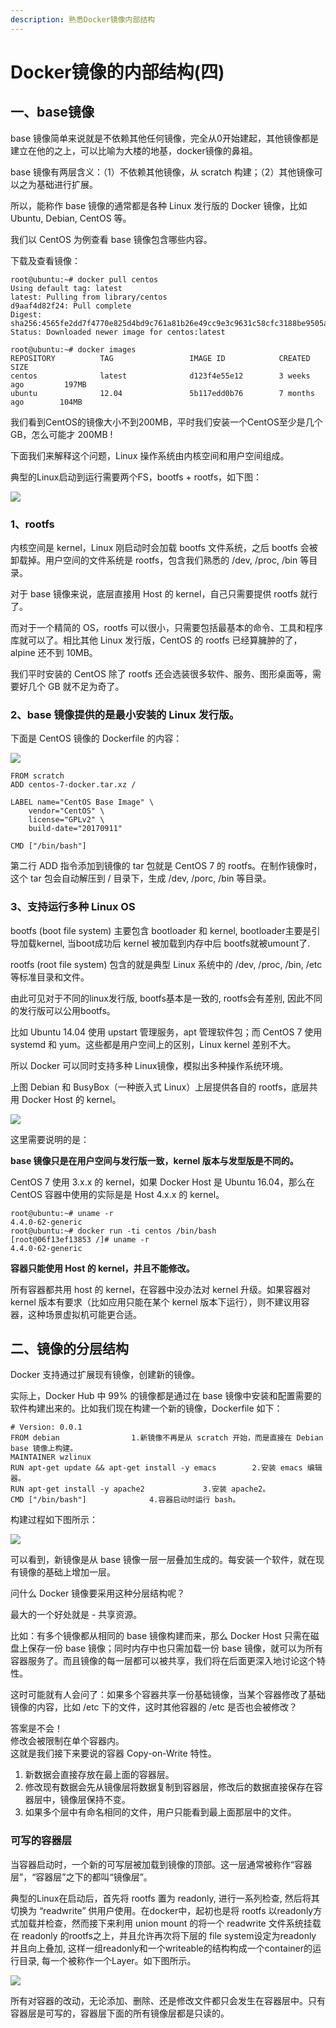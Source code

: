```yaml
---
description: 熟悉Docker镜像内部结构
---
```


# Docker镜像的内部结构\(四\)

## 一、base镜像

base 镜像简单来说就是不依赖其他任何镜像，完全从0开始建起，其他镜像都是建立在他的之上，可以比喻为大楼的地基，docker镜像的鼻祖。

base 镜像有两层含义：（1）不依赖其他镜像，从 scratch 构建；（2）其他镜像可以之为基础进行扩展。

所以，能称作 base 镜像的通常都是各种 Linux 发行版的 Docker 镜像，比如 Ubuntu, Debian, CentOS 等。

我们以 CentOS 为例查看 base 镜像包含哪些内容。

下载及查看镜像：

```text
root@ubuntu:~# docker pull centos
Using default tag: latest
latest: Pulling from library/centos
d9aaf4d82f24: Pull complete 
Digest: sha256:4565fe2dd7f4770e825d4bd9c761a81b26e49cc9e3c9631c58cfc3188be9505a
Status: Downloaded newer image for centos:latest
```

```text
root@ubuntu:~# docker images
REPOSITORY          TAG                 IMAGE ID            CREATED             SIZE
centos              latest              d123f4e55e12        3 weeks ago         197MB
ubuntu              12.04               5b117edd0b76        7 months ago        104MB
```

我们看到CentOS的镜像大小不到200MB，平时我们安装一个CentOS至少是几个GB，怎么可能才 200MB !

下面我们来解释这个问题，Linux 操作系统由内核空间和用户空间组成。

典型的Linux启动到运行需要两个FS，bootfs + rootfs，如下图：

![](../../../.gitbook/assets/image%20%28126%29.png)

### 1、rootfs

内核空间是 kernel，Linux 刚启动时会加载 bootfs 文件系统，之后 bootfs 会被卸载掉。用户空间的文件系统是 rootfs，包含我们熟悉的 /dev, /proc, /bin 等目录。

对于 base 镜像来说，底层直接用 Host 的 kernel，自己只需要提供 rootfs 就行了。

而对于一个精简的 OS，rootfs 可以很小，只需要包括最基本的命令、工具和程序库就可以了。相比其他 Linux 发行版，CentOS 的 rootfs 已经算臃肿的了，alpine 还不到 10MB。

我们平时安装的 CentOS 除了 rootfs 还会选装很多软件、服务、图形桌面等，需要好几个 GB 就不足为奇了。

### 2、base 镜像提供的是最小安装的 Linux 发行版。

下面是 CentOS 镜像的 Dockerfile 的内容：

![](../../../.gitbook/assets/image%20%28125%29.png)

```text
FROM scratch
ADD centos-7-docker.tar.xz /

LABEL name="CentOS Base Image" \
    vendor="CentOS" \
    license="GPLv2" \
    build-date="20170911"

CMD ["/bin/bash"]
```

第二行 ADD 指令添加到镜像的 tar 包就是 CentOS 7 的 rootfs。在制作镜像时，这个 tar 包会自动解压到 / 目录下，生成 /dev, /porc, /bin 等目录。

### 3、支持运行多种 Linux OS

bootfs \(boot file system\) 主要包含 bootloader 和 kernel, bootloader主要是引导加载kernel, 当boot成功后 kernel 被加载到内存中后 bootfs就被umount了.

rootfs \(root file system\) 包含的就是典型 Linux 系统中的 /dev, /proc, /bin, /etc 等标准目录和文件。

由此可见对于不同的linux发行版, bootfs基本是一致的, rootfs会有差别, 因此不同的发行版可以公用bootfs。

比如 Ubuntu 14.04 使用 upstart 管理服务，apt 管理软件包；而 CentOS 7 使用 systemd 和 yum。这些都是用户空间上的区别，Linux kernel 差别不大。

所以 Docker 可以同时支持多种 Linux镜像，模拟出多种操作系统环境。

  
上图 Debian 和 BusyBox（一种嵌入式 Linux）上层提供各自的 rootfs，底层共用 Docker Host 的 kernel。

![](../../../.gitbook/assets/image%20%28124%29.png)

这里需要说明的是：

**base 镜像只是在用户空间与发行版一致，kernel 版本与发型版是不同的。**

CentOS 7 使用 3.x.x 的 kernel，如果 Docker Host 是 Ubuntu 16.04，那么在 CentOS 容器中使用的实际是是 Host 4.x.x 的 kernel。

```text
root@ubuntu:~# uname -r
4.4.0-62-generic
root@ubuntu:~# docker run -ti centos /bin/bash
[root@06f13ef13853 /]# uname -r
4.4.0-62-generic
```

**容器只能使用 Host 的 kernel，并且不能修改。**

所有容器都共用 host 的 kernel，在容器中没办法对 kernel 升级。如果容器对 kernel 版本有要求（比如应用只能在某个 kernel 版本下运行），则不建议用容器，这种场景虚拟机可能更合适。



## 二、镜像的分层结构

Docker 支持通过扩展现有镜像，创建新的镜像。

实际上，Docker Hub 中 99% 的镜像都是通过在 base 镜像中安装和配置需要的软件构建出来的。比如我们现在构建一个新的镜像，Dockerfile 如下：

```text
# Version: 0.0.1
FROM debian                1.新镜像不再是从 scratch 开始，而是直接在 Debian base 镜像上构建。
MAINTAINER wzlinux
RUN apt-get update && apt-get install -y emacs        2.安装 emacs 编辑器。
RUN apt-get install -y apache2             3.安装 apache2。
CMD ["/bin/bash"]              4.容器启动时运行 bash。
```

构建过程如下图所示：

![](../../../.gitbook/assets/image%20%28127%29.png)

  
可以看到，新镜像是从 base 镜像一层一层叠加生成的。每安装一个软件，就在现有镜像的基础上增加一层。

问什么 Docker 镜像要采用这种分层结构呢？

最大的一个好处就是 - 共享资源。

比如：有多个镜像都从相同的 base 镜像构建而来，那么 Docker Host 只需在磁盘上保存一份 base 镜像；同时内存中也只需加载一份 base 镜像，就可以为所有容器服务了。而且镜像的每一层都可以被共享，我们将在后面更深入地讨论这个特性。

这时可能就有人会问了：如果多个容器共享一份基础镜像，当某个容器修改了基础镜像的内容，比如 /etc 下的文件，这时其他容器的 /etc 是否也会被修改？

答案是不会！  
修改会被限制在单个容器内。  
这就是我们接下来要说的容器 Copy-on-Write 特性。

1. 新数据会直接存放在最上面的容器层。
2. 修改现有数据会先从镜像层将数据复制到容器层，修改后的数据直接保存在容器层中，镜像层保持不变。
3. 如果多个层中有命名相同的文件，用户只能看到最上面那层中的文件。

### 可写的容器层

当容器启动时，一个新的可写层被加载到镜像的顶部。这一层通常被称作“容器层”，“容器层”之下的都叫“镜像层”。

典型的Linux在启动后，首先将 rootfs 置为 readonly, 进行一系列检查, 然后将其切换为 “readwrite” 供用户使用。在docker中，起初也是将 rootfs 以readonly方式加载并检查，然而接下来利用 union mount 的将一个 readwrite 文件系统挂载在 readonly 的rootfs之上，并且允许再次将下层的 file system设定为readonly 并且向上叠加, 这样一组readonly和一个writeable的结构构成一个container的运行目录, 每一个被称作一个Layer。如下图所示。

![](../../../.gitbook/assets/image%20%28123%29.png)

  
所有对容器的改动，无论添加、删除、还是修改文件都只会发生在容器层中。只有容器层是可写的，容器层下面的所有镜像层都是只读的。

